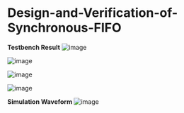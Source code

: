 # Design-and-Verification-of-Synchronous-FIFO



**Testbench Result**
![image](https://github.com/user-attachments/assets/4ab9c898-1129-4b0b-bfc0-5903a1fcb38a)

![image](https://github.com/user-attachments/assets/60c78a57-f0d6-473e-a00d-8890b05753cf)

![image](https://github.com/user-attachments/assets/e06f01c1-4a78-4cf8-bb9b-9fb77ec7033a)

![image](https://github.com/user-attachments/assets/5df16192-71b1-4047-afed-e3ee6139ea9d)




**Simulation Waveform**
![image](https://github.com/user-attachments/assets/ed4eab4e-c30c-4d13-90ad-3b870a89c463)
